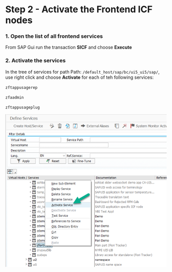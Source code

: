# Step 2 - Activate the Frontend ICF nodes

### 1. Open the list of all frontend services 

From SAP Gui run the transaction **SICF** and choose **Execute**

### 2. Activate the services
 
In the tree of services for path Path: `/default_host/sap/bc/ui5_ui5/sap/`, use right click and choose **Activate** for each of teh following services:

`zftappusagerep`

`zfaadmin`

`zftappusageplug` 

 ![](res/sicf-activate.png)



